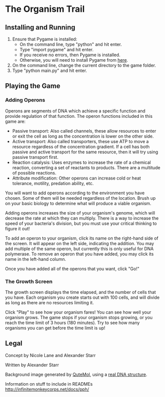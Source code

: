 # The Organism Trail

## Installing and Running

1. Ensure that Pygame is installed:
	- On the command line, type "python" and hit enter.
	- Type "import pygame" and hit enter.
	- If you receive no errors, then Pygame is installed.
	- Otherwise, you will need to install Pygame from [here](http://www.pygame.org/download.shtml).
2. On the command line, change the current directory to the game folder.
3. Type "python main.py" and hit enter.

## Playing the Game

### Adding Operons

Operons are segments of DNA which achieve a specific function and provide regulation of that function.  The operon functions included in this game are:

- Passive transport: Also called channels, these allow resources to enter or exit the cell as long as the concentration is lower on the other side.
- Active transport: Also called transporters, these use ATP to move a resource regardless of the concentration gradient.  If a cell has both passive and active transport for the same resource, then it will try using passive transport first.
- Reaction catalysis:  Uses enzymes to increase the rate of a chemical reaction, converting a set of reactants to products.  There are a multitude of possible reactions.
- Attribute modification: Other operons can increase cold or heat tolerance, motility, predation ability, etc.

You will want to add operons according to the environment you have chosen.  Some of them will be needed regardless of the location.  Brush up on your basic biology to determine what will produce a viable organism.

Adding operons increases the size of your organism's genome, which will decrease the rate at which they can multiply.  There is a way to increase the speed of your bacteria's division, but you must use your critical thinking to figure it out!

To add an operon to your organism, click its name on the right-hand side of the screen.  It will appear on the left side, indicating the addition.  You may add multiple of the same operon, but currently this is only useful for DNA polymerase.  To remove an operon that you have added, you may click its name in the left-hand column.

Once you have added all of the operons that you want, click "Go!"

### The Growth Screen

The growth screen displays the time elapsed, and the number of cells that you have.  Each organism you create starts out with 100 cells, and will divide as long as there are no resources limiting it.

Click "Play" to see how your organism fares!  You can see how well your organism grows.  The game stops if your organism stops growing, or you reach the time limit of 3 hours (180 minutes).  Try to see how many organisms you can get before the time limit is up!

## Legal

Concept by Nicole Lane and Alexander Starr

Written by Alexander Starr

Background image generated by [QuteMol](http://qutemol.sourceforge.net), using a [real DNA structure](http://www.rcsb.org/pdb/explore/explore.do?structureId=1BNA).


Information on stuff to include in READMEs
http://infinitemonkeycorps.net/docs/pph/